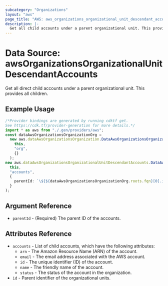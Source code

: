 ```yaml
---
subcategory: "Organizations"
layout: "aws"
page_title: "AWS: aws_organizations_organizational_unit_descendant_accounts"
description: |-
  Get all child accounts under a parent organizational unit. This provides all children.
---
```


# Data Source: awsOrganizationsOrganizationalUnitDescendantAccounts

Get all direct child accounts under a parent organizational unit. This provides all children.

## Example Usage

```typescript
/*Provider bindings are generated by running cdktf get.
See https://cdk.tf/provider-generation for more details.*/
import * as aws from "./.gen/providers/aws";
const dataAwsOrganizationsOrganizationOrg =
  new aws.dataAwsOrganizationsOrganization.DataAwsOrganizationsOrganization(
    this,
    "org",
    {}
  );
new aws.dataAwsOrganizationsOrganizationalUnitDescendantAccounts.DataAwsOrganizationsOrganizationalUnitDescendantAccounts(
  this,
  "accounts",
  {
    parentId: `\${${dataAwsOrganizationsOrganizationOrg.roots.fqn}[0].id}`,
  }
);

```

## Argument Reference

* `parentId` - (Required) The parent ID of the accounts.

## Attributes Reference

* `accounts` - List of child accounts, which have the following attributes:
  * `arn` - The Amazon Resource Name (ARN) of the account.
  * `email` - The email address associated with the AWS account.
  * `id` - The unique identifier (ID) of the account.
  * `name` - The friendly name of the account.
  * `status` - The status of the account in the organization.
* `id` - Parent identifier of the organizational units.
